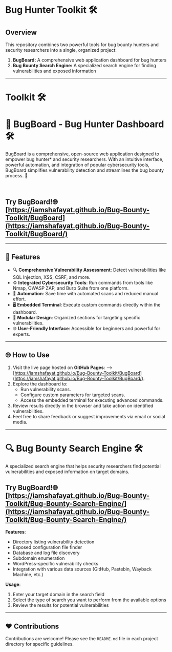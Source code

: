 # Bug Hunter Toolkit 🛠️

## Overview
This repository combines two powerful tools for bug bounty hunters and security researchers into a single, organized project:
1. **BugBoard:** A comprehensive web application dashboard for bug hunters
2. **Bug Bounty Search Engine:** A specialized search engine for finding vulnerabilities and exposed information

---
# Toolkit 🛠️

# 🐞 BugBoard - Bug Hunter Dashboard 🛠️

BugBoard is a comprehensive, open-source web application designed to empower bug hunter* and security researchers. With an intuitive interface, powerful automation, and integration of popular cybersecurity tools, BugBoard simplifies vulnerability detection and streamlines the bug bounty process. 🚀

<br>

## Try BugBoard!🌐 [https://iamshafayat.github.io/Bug-Bounty-Toolkit/BugBoard](https://iamshafayat.github.io/Bug-Bounty-Toolkit/BugBoard/)


---

## 🌟 Features

- 🔍 **Comprehensive Vulnerability Assessment**: Detect vulnerabilities like SQL Injection, XSS, CSRF, and more.
- ⚙️ **Integrated Cybersecurity Tools**: Run commands from tools like Nmap, OWASP ZAP, and Burp Suite from one platform.
- 🤖 **Automation**: Save time with automated scans and reduced manual effort.
- 🖥️ **Embedded Terminal**: Execute custom commands directly within the dashboard.
- 🧩 **Modular Design**: Organized sections for targeting specific vulnerabilities.
- 🌐 **User-Friendly Interface**: Accessible for beginners and powerful for experts.

---

## 🌐 How to Use

1. Visit the live page hosted on **GitHub Pages**: --> [https://iamshafayat.github.io/Bug-Bounty-Toolkit/BugBoard](https://iamshafayat.github.io/Bug-Bounty-Toolkit/BugBoard/).  
2. Explore the dashboard to:
   - Run vulnerability scans.
   - Configure custom parameters for targeted scans.
   - Access the embedded terminal for executing advanced commands.  
3. Review results directly in the browser and take action on identified vulnerabilities.
4. Feel free to share feedback or suggest improvements via email or social media.

---

# 🔍 Bug Bounty Search Engine 🛠️

A specialized search engine that helps security researchers find potential vulnerabilities and exposed information on target domains.

## Try BugBoard!🌐 [https://iamshafayat.github.io/Bug-Bounty-Toolkit/Bug-Bounty-Search-Engine/](https://iamshafayat.github.io/Bug-Bounty-Toolkit/Bug-Bounty-Search-Engine/)

**Features**:
- Directory listing vulnerability detection
- Exposed configuration file finder
- Database and log file discovery
- Subdomain enumeration
- WordPress-specific vulnerability checks
- Integration with various data sources (GitHub, Pastebin, Wayback Machine, etc.)

**Usage**:
1. Enter your target domain in the search field
2. Select the type of search you want to perform from the available options
3. Review the results for potential vulnerabilities

---

## ❤️ Contributions

Contributions are welcome! Please see the `README.md` file in each project directory for specific guidelines.
